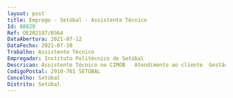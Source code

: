 ```yaml
--- 
layout: post
title: Emprego - Setúbal - Assistente Técnico
Id: 88829
Ref: OE202107/0364
DataAbertura: 2021-07-12
DataFecho: 2021-07-30
Trabalho: Assistente Técnico
Empregador: Instituto Politécnico de Setúbal
Descricao: Assistente Técnico no CIMOB   Atendimento ao cliente  Gestão de candidaturas para mobilidade de trabalhadores do IPS no âmbito do programa Erasmus+  Organização dos processos de mobilidade internacional dos trabalhadores (do IPS e de outras instituições)  Recolha de informação junto das diferentes UOs e serviços, e respetiva sistematização, relativa às atividades de internacionalização do IPS para efeitos de informação de gestão  Contactos com IES estrangeiras parceiras  Gestão de candidaturas a mobilidade nacional de estudantes no âmbito do Programa Vasco da Gama  Organização da parte logística da Semana Internacional do IPS  Apoio às semanas de acolhimento de estudantes em mobilidade  Gestão de candidaturas a mobilidade internacional de estudantes do IPS, no âmbito do protocolo entre o CCISP e o IPMacau  Atualização da informação no portal do IPS relativa à mobilidade de trabalhadores e de estudantes  Contactos com entidades parceiras e carregamento dos Interinstitutional Agreements (IIAs) Erasmus+ no Dashboard  Reporte DGES > Via Rápida  Preenchimento de ficheiro disponibilizado pela DI, com informação sobre os estudantes IN, para efeitos de inscrição no SI  Preenchimento de ficheiro para comunicar a lista de estudantes outgoing aos SAS e à Divisão Académica  Apoiar na gestão divulgação de candidaturas para cursos de língua.
CodigoPostal: 2910-761 SETÚBAL
Concelho: Setúbal
Distrito: Setúbal
--- 
```

